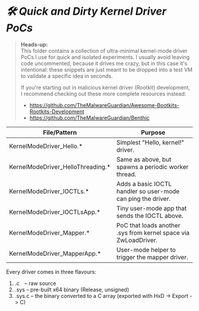 # ***🛠️ Quick and Dirty Kernel Driver PoCs***

> **Heads-up:**  
> This folder contains a collection of ultra-minimal kernel-mode driver PoCs I use for quick and isolated experiments. I usually avoid leaving code uncommented, because it drives me crazy, but in this case it's intentional: these snippets are just meant to be dropped into a test VM to validate a specific idea in seconds.
>
> If you're starting out in malicious kernel driver (Rootkit) development, I recommend checking out these more complete resources instead:
>
> - https://github.com/TheMalwareGuardian/Awesome-Bootkits-Rootkits-Development  
> - https://github.com/TheMalwareGuardian/Benthic


| File/Pattern                         | Purpose |
|--------------------------------------|---------|
| KernelModeDriver_Hello.*             | Simplest "Hello, kernel!" driver. |
| KernelModeDriver_HelloThreading.*    | Same as above, but spawns a periodic worker thread. |
| KernelModeDriver_IOCTLs.*            | Adds a basic IOCTL handler so user-mode can ping the driver. |
| KernelModeDriver_IOCTLsApp.*         | Tiny user-mode app that sends the IOCTL above. |
| KernelModeDriver_Mapper.*            | PoC that loads another .sys from kernel space via ZwLoadDriver. |
| KernelModeDriver_MapperApp.*         | User-mode helper to trigger the mapper driver. |

Every driver comes in three flavours:
1. .c – raw source  
2. .sys – pre-built x64 binary (Release, unsigned)  
3. .sys.c – the binary converted to a C array (exported with HxD -> Export -> C)
